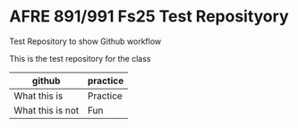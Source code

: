 # AFRE 891/991 Fs25 Test Reposityory

Test Repository to show Github workflow

This is the test repository for the class


| github | practice |
| -------| -------- |
| What this is | Practice|
| What this is not| Fun   |
